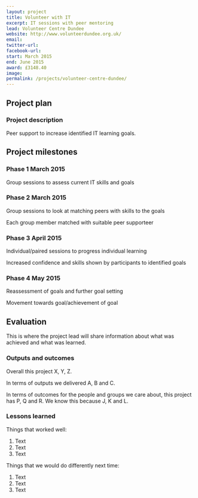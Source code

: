 ```yaml
---
layout: project
title: Volunteer with IT
excerpt: IT sessions with peer mentoring
lead: Volunteer Centre Dundee
website: http://www.volunteerdundee.org.uk/
email: 
twitter-url:
facebook-url: 
start: March 2015
end: June 2015
award: £3148.40
image:
permalink: /projects/volunteer-centre-dundee/
---
```


## Project plan

### Project description

Peer support to increase identified IT learning goals.


## Project milestones

### Phase 1 March 2015

Group sessions to assess current IT skills and goals

### Phase 2 March 2015 

Group sessions to look at matching peers with skills to the goals

Each group member matched with suitable peer supporteer

### Phase 3 April 2015

Individual/paired sessions to progress individual learning

Increased confidence and skills shown by participants to identified goals

### Phase 4 May 2015

Reassessment of goals and further goal setting

Movement towards goal/achievement of goal


## Evaluation

This is where the project lead will share information about what was achieved and what was learned.

### Outputs and outcomes

Overall this project X, Y, Z.

In terms of outputs we delivered A, B and C.

In terms of outcomes for the people and groups we care about, this project has P, Q and R. We know this because J, K and L.

### Lessons learned

Things that worked well:

1. Text
2. Text
3. Text

Things that we would do differently next time:

1. Text
2. Text
3. Text
